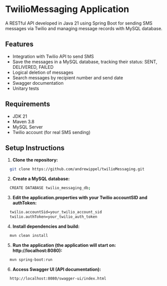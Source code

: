 # TwilioMessaging Application
A RESTful API developed in Java 21 using Spring Boot for sending SMS messages via Twilio and managing message records with MySQL database.

## Features
- Integration with Twilio API to send SMS
- Save the messages in a MySQL database, tracking their status: SENT, DELIVERED, FAILED
- Logical deletion of messages
- Search messages by recipient number and send date
- Swagger documentation
- Unitary tests

## Requirements
- JDK 21
- Maven 3.8
- MySQL Server
- Twilio account (for real SMS sending)

## Setup Instructions
1. **Clone the repository:**

```bash
  git clone https://github.com/andrewippel/twilioMessaging.git
```

2. **Create a MySQL database:**

```bash
  CREATE DATABASE twilio_messaging_db;
```

3. **Edit the application.properties with your Twilio accountSID and authToken:**

```bash
  twilio.accountSid=your_twilio_account_sid
  twilio.authToken=your_twilio_auth_token
```

4. **Install dependencies and build:**

```bash
  mvn clean install
```

5. **Run the application (the application will start on: http://localhost:8080):**

```bash
  mvn spring-boot:run
```

6. **Access Swagger UI (API documentation):**

```bash
  http://localhost:8080/swagger-ui/index.html
```

